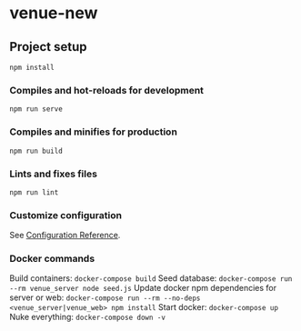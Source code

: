 # venue-new

## Project setup

```
npm install
```

### Compiles and hot-reloads for development

```
npm run serve
```

### Compiles and minifies for production

```
npm run build
```

### Lints and fixes files

```
npm run lint
```

### Customize configuration

See [Configuration Reference](https://cli.vuejs.org/config/).

### Docker commands

Build containers: `docker-compose build`
Seed database: `docker-compose run --rm venue_server node seed.js`
Update docker npm dependencies for server or web: `docker-compose run --rm --no-deps <venue_server|venue_web> npm install`
Start docker: `docker-compose up`
Nuke everything: `docker-compose down -v`
